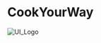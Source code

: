 # CookYourWay
![UI_Logo](https://github.com/user-attachments/assets/49b1cabb-472e-4ac2-a552-2cc519a1c499)
